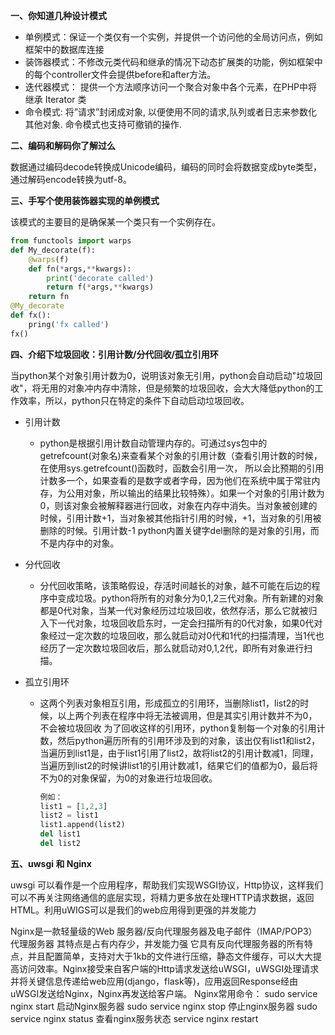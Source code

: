 **一、你知道几种设计模式**

- 单例模式：保证一个类仅有一个实例，并提供一个访问他的全局访问点，例如框架中的数据库连接
- 装饰器模式：不修改元类代码和继承的情况下动态扩展类的功能，例如框架中的每个controller文件会提供before和after方法。
- 迭代器模式： 提供一个方法顺序访问一个聚合对象中各个元素，在PHP中将继承 Iterator 类
- 命令模式: 将”请求”封闭成对象, 以便使用不同的请求,队列或者日志来参数化其他对象. 命令模式也支持可撤销的操作.



**二、编码和解码你了解过么**

数据通过编码decode转换成Unicode编码，编码的同时会将数据变成byte类型，通过解码encode转换为utf-8。



**三、手写个使用装饰器实现的单例模式**

该模式的主要目的是确保某一个类只有一个实例存在。

```python
from functools import warps
def My_decorate(f):
    @warps(f)
    def fn(*args,**kwargs):
        print('decorate called')
        return f(*args,**kwargs)
    return fn
@My_decorate
def fx():
    pring('fx called')
fx()
```



**四、介绍下垃圾回收：引用计数/分代回收/孤立引用环**

当python某个对象引用计数为0，说明该对象无引用，python会自动启动"垃圾回收"，将无用的对象冲内存中清除，但是频繁的垃圾回收，会大大降低python的工作效率，所以，python只在特定的条件下自动启动垃圾回收。

- 引用计数

  - python是根据引用计数自动管理内存的。可通过sys包中的getrefcount(对象名)来查看某个对象的引用计数（查看引用计数的时候， 在使用sys.getrefcount()函数时，函数会引用一次， 所以会比预期的引用计数多一个，如果查看的是数字或者字母，因为他们在系统中属于常驻内存，为公用对象，所以输出的结果比较特殊）。如果一个对象的引用计数为0，则该对象会被解释器进行回收，对象在内存中消失。当对象被创建的时候，引用计数+1，当对象被其他指针引用的时候，+1，当对象的引用被删除的时候。引用计数-1
    python内置关键字del删除的是对象的引用，而不是内存中的对象。

- 分代回收

  - 分代回收策略，该策略假设，存活时间越长的对象，越不可能在后边的程序中变成垃圾。python将所有的对象分为0,1,2三代对象。所有新建的对象都是0代对象，当某一代对象经历过垃圾回收，依然存活，那么它就被归入下一代对象，垃圾回收启东时，一定会扫描所有的0代对象，如果0代对象经过一定次数的垃圾回收，那么就启动对0代和1代的扫描清理，当1代也经历了一定次数垃圾回收后，那么就启动对0,1,2代，即所有对象进行扫描。

- 孤立引用环

  - 这两个列表对象相互引用，形成孤立的引用环，当删除list1，list2的时候，以上两个列表在程序中将无法被调用，但是其实引用计数并不为0，不会被垃圾回收
    为了回收这样的引用环，python复制每一个对象的引用计数，然后python遍历所有的引用环涉及到的对象，该出仅有list1和list2，当遍历到list1是，由于list1引用了list2，故将list2的引用计数减1，同理，当遍历到list2的时候讲list1的引用计数减1，结果它们的值都为0，最后将不为0的对象保留，为0的对象进行垃圾回收。

    ```python
    例如：
    list1 = [1,2,3]
    list2 = list1
    list1.append(list2)
    del list1
    del list2
    ```

    

**五、uwsgi 和 Nginx**

uwsgi 可以看作是一个应用程序，帮助我们实现WSGI协议，Http协议，这样我们可以不再关注网络通信的底层实现，将精力更多放在处理HTTP请求数据，返回HTML。利用uWIGS可以是我们的web应用得到更强的并发能力

Nginx是一款轻量级的Web 服务器/反向代理服务器及电子邮件（IMAP/POP3）代理服务器 其特点是占有内存少，并发能力强
它具有反向代理服务器的所有特点，并且配置简单，支持对大于1kb的文件进行压缩，静态文件缓存，可以大大提高访问效率。Nginx接受来自客户端的Http请求发送给uWSGI，uWSGI处理请求并将关键信息传递给web应用(django，flask等)，应用返回Response经由uWSGI发送给Nginx，Nginx再发送给客户端。
Nginx常用命令：
sudo service nginx start 启动Nginx服务器
sudo service nginx stop 停止nginx服务器
sudo service nginx status 查看nginx服务状态
service nginx restart
